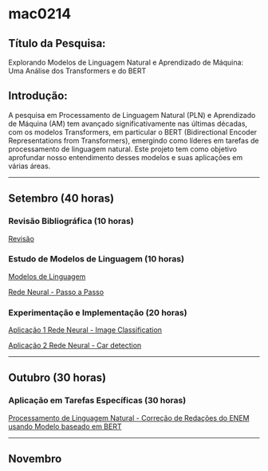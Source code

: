 # mac0214

## Título da Pesquisa: 
Explorando Modelos de Linguagem Natural e Aprendizado de Máquina: Uma Análise dos Transformers e do BERT

## Introdução:

A pesquisa em Processamento de Linguagem Natural (PLN) e Aprendizado de Máquina (AM) tem avançado significativamente nas últimas décadas, com os modelos Transformers, em particular o BERT (Bidirectional Encoder Representations from Transformers), emergindo como líderes em tarefas de processamento de linguagem natural. Este projeto tem como objetivo aprofundar nosso entendimento desses modelos e suas aplicações em várias áreas.

----------------------
## Setembro (40 horas)

### Revisão Bibliográfica (10 horas)

[Revisão](https://docs.google.com/document/d/1YQT2UGT1Rh_0xazVdTSC6RbJow_ilakeUs2Ce3NiCTg/edit?usp=sharing )

### Estudo de Modelos de Linguagem (10 horas)

[Modelos de Linguagem](https://docs.google.com/document/d/1zkSKRLUPfArxfvd7FXggiowI-9YtfQEN-GMfQ7aU3I8/edit?usp=sharing)

[Rede Neural - Passo a Passo](https://github.com/gabrielhpr/mac0214/blob/main/Building_your_Deep_Neural_Network_Step_by_Step.ipynb)

### Experimentação e Implementação (20 horas)
[Aplicação 1 Rede Neural - Image Classification](https://github.com/gabrielhpr/mac0214/blob/main/DeepNeuralNetworkApplicationImage.ipynb)

[Aplicação 2 Rede Neural - Car detection](https://github.com/gabrielhpr/mac0214/blob/main/Autonomous_driving_application_Car_detection.ipynb)

---------------------
## Outubro (30 horas)

### Aplicação em Tarefas Específicas (30 horas)
[Processamento de Linguagem Natural - Correção de Redações do ENEM usando Modelo baseado em BERT](https://github.com/gabrielhpr/mac0214/blob/main/enem_auto_correction.ipynb)

----------------------
## Novembro 
